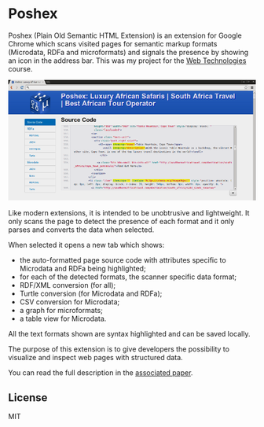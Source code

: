 # Poshex

Poshex (Plain Old Semantic HTML Extension) is an extension for Google Chrome
which scans visited pages for semantic markup formats (Microdata, RDFa and
microformats) and signals the presence by showing an icon in the address bar.
This was my project for the [Web Technologies][wt] course.

![Poshex screenshot.](screenshot.png)

Like modern extensions, it is intended to be unobtrusive and lightweight. It
only scans the page to detect the presence of each format and it only parses and
converts the data when selected.

When selected it opens a new tab which shows:

* the auto-formatted page source code with attributes specific to Microdata and
  RDFa being highlighted;
* for each of the detected formats, the scanner specific data format;
* RDF/XML conversion (for all);
* Turtle conversion (for Microdata and RDFa);
* CSV conversion for Microdata;
* a graph for microformats;
* a table view for Microdata.

All the text formats shown are syntax highlighted and can be saved locally.

The purpose of this extension is to give developers the possibility to visualize
and inspect web pages with structured data.

You can read the full description in the [associated paper][paper].

## License

MIT

[wt]: http://profs.info.uaic.ro/~busaco/teach/courses/web/index.html
[paper]: paper/paper.pdf
